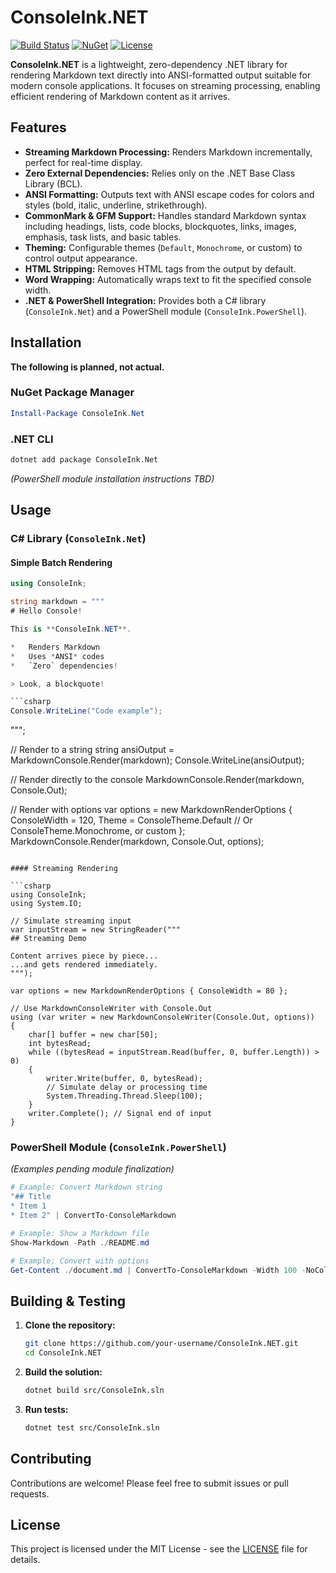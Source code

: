 # ConsoleInk.NET

[![Build Status](https://img.shields.io/badge/build-passing-brightgreen)](https://github.com/your-username/ConsoleInk.NET) <!-- Replace with actual build status badge -->
[![NuGet](https://img.shields.io/nuget/v/ConsoleInk.Net.svg)](https://www.nuget.org/packages/ConsoleInk.Net/) <!-- Replace with actual NuGet badge -->
[![License](https://img.shields.io/badge/license-MIT-blue.svg)](LICENSE)

**ConsoleInk.NET** is a lightweight, zero-dependency .NET library for rendering Markdown text directly into ANSI-formatted output suitable for modern console applications. It focuses on streaming processing, enabling efficient rendering of Markdown content as it arrives.

## Features

*   **Streaming Markdown Processing:** Renders Markdown incrementally, perfect for real-time display.
*   **Zero External Dependencies:** Relies only on the .NET Base Class Library (BCL).
*   **ANSI Formatting:** Outputs text with ANSI escape codes for colors and styles (bold, italic, underline, strikethrough).
*   **CommonMark & GFM Support:** Handles standard Markdown syntax including headings, lists, code blocks, blockquotes, links, images, emphasis, task lists, and basic tables.
*   **Theming:** Configurable themes (`Default`, `Monochrome`, or custom) to control output appearance.
*   **HTML Stripping:** Removes HTML tags from the output by default.
*   **Word Wrapping:** Automatically wraps text to fit the specified console width.
*   **.NET & PowerShell Integration:** Provides both a C# library (`ConsoleInk.Net`) and a PowerShell module (`ConsoleInk.PowerShell`).

## Installation

**The following is planned, not actual.**

### NuGet Package Manager

```powershell
Install-Package ConsoleInk.Net
```

### .NET CLI

```bash
dotnet add package ConsoleInk.Net
```

*(PowerShell module installation instructions TBD)*

## Usage

### C# Library (`ConsoleInk.Net`)

#### Simple Batch Rendering

```csharp
using ConsoleInk;

string markdown = """
# Hello Console!

This is **ConsoleInk.NET**.

*   Renders Markdown
*   Uses *ANSI* codes
*   `Zero` dependencies!

> Look, a blockquote!

```csharp
Console.WriteLine("Code example");
```
""";

// Render to a string
string ansiOutput = MarkdownConsole.Render(markdown);
Console.WriteLine(ansiOutput);

// Render directly to the console
MarkdownConsole.Render(markdown, Console.Out);

// Render with options
var options = new MarkdownRenderOptions
{
    ConsoleWidth = 120,
    Theme = ConsoleTheme.Default // Or ConsoleTheme.Monochrome, or custom
};
MarkdownConsole.Render(markdown, Console.Out, options);
```

#### Streaming Rendering

```csharp
using ConsoleInk;
using System.IO;

// Simulate streaming input
var inputStream = new StringReader("""
## Streaming Demo

Content arrives piece by piece...
...and gets rendered immediately.
""");

var options = new MarkdownRenderOptions { ConsoleWidth = 80 };

// Use MarkdownConsoleWriter with Console.Out
using (var writer = new MarkdownConsoleWriter(Console.Out, options))
{
    char[] buffer = new char[50];
    int bytesRead;
    while ((bytesRead = inputStream.Read(buffer, 0, buffer.Length)) > 0)
    {
        writer.Write(buffer, 0, bytesRead);
        // Simulate delay or processing time
        System.Threading.Thread.Sleep(100);
    }
    writer.Complete(); // Signal end of input
}
```

### PowerShell Module (`ConsoleInk.PowerShell`)

*(Examples pending module finalization)*

```powershell
# Example: Convert Markdown string
"## Title
* Item 1
* Item 2" | ConvertTo-ConsoleMarkdown

# Example: Show a Markdown file
Show-Markdown -Path ./README.md

# Example: Convert with options
Get-Content ./document.md | ConvertTo-ConsoleMarkdown -Width 100 -NoColor
```

## Building & Testing

1.  **Clone the repository:**
    ```bash
    git clone https://github.com/your-username/ConsoleInk.NET.git
    cd ConsoleInk.NET
    ```
2.  **Build the solution:**
    ```bash
    dotnet build src/ConsoleInk.sln
    ```
3.  **Run tests:**
    ```bash
    dotnet test src/ConsoleInk.sln
    ```

## Contributing

Contributions are welcome! Please feel free to submit issues or pull requests.

## License

This project is licensed under the MIT License - see the [LICENSE](LICENSE) file for details.
 
